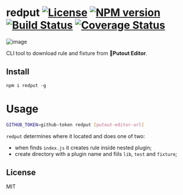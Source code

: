 # redput [![License][LicenseIMGURL]][LicenseURL] [![NPM version][NPMIMGURL]][NPMURL] [![Build Status][BuildStatusIMGURL]][BuildStatusURL] [![Coverage Status][CoverageIMGURL]][CoverageURL]

![image](https://user-images.githubusercontent.com/1573141/223524904-4175548f-1e30-4745-bf2e-c2f4ea39fef5.png)

[NPMURL]: https://npmjs.org/package/redput "npm"
[NPMIMGURL]: https://img.shields.io/npm/v/redput.svg?style=flat
[BuildStatusURL]: https://github.com/coderaiser/redput/actions?query=workflow%3A%22Node+CI%22 "Build Status"
[BuildStatusIMGURL]: https://github.com/coderaiser/redput/workflows/Node%20CI/badge.svg
[LicenseURL]: https://tldrlegal.com/license/mit-license "MIT License"
[LicenseIMGURL]: https://img.shields.io/badge/license-MIT-317BF9.svg?style=flat
[CoverageURL]: https://coveralls.io/github/coderaiser/redput?branch=master
[CoverageIMGURL]: https://coveralls.io/repos/coderaiser/redput/badge.svg?branch=master&service=github

CLI tool to download rule and fixture from 🐊**Putout Editor**.

## Install

```
npm i redput -g
```

# Usage

```sh
GITHUB_TOKEN=github-token redput [putout-editor-url]
```

`redput` determines where it located and does one of two:
- when finds `index.js` it creates rule inside nested plugin;
- create directory with a plugin name and fiils `lib`, `test` and `fixture`;

## License

MIT
